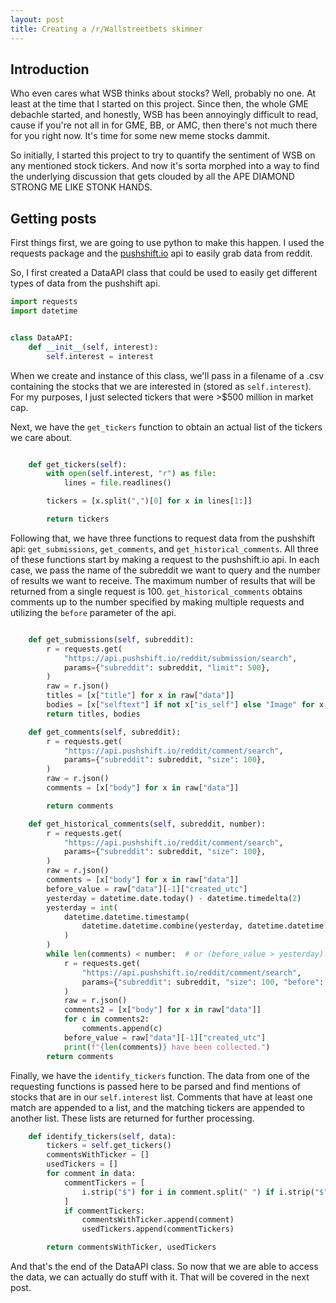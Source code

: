 ```yaml
---
layout: post
title: Creating a /r/Wallstreetbets skimmer
---
```



## Introduction

Who even cares what WSB thinks about stocks? Well, probably no one. At least at the time that I started on this project. Since then, the whole GME debachle started, and honestly, WSB has been annoyingly difficult to read, cause if you're not all in for GME, BB, or AMC, then there's not much there for you right now. It's time for some new meme stocks dammit. 

So initially, I started this project to try to quantify the sentiment of WSB on any mentioned stock tickers. And now it's sorta morphed into a way to find the underlying discussion that gets clouded by all the APE DIAMOND STRONG ME LIKE STONK HANDS.


## Getting posts

First things first, we are going to use python to make this happen. I used the requests package and the [pushshift.io](https://pushshift.io/api-parameters/) api to easily grab data from reddit. 

So, I first created a DataAPI class that could be used to easily get different types of data from the pushshift api.

```python 
import requests
import datetime


class DataAPI:
    def __init__(self, interest):
        self.interest = interest
```

When we create and instance of this class, we'll pass in a filename of a .csv containing the stocks that we are interested in (stored as `self.interest`). For my purposes, I just selected tickers that were >$500 million in market cap.

Next, we have the `get_tickers` function to obtain an actual list of the tickers we care about. 
```python

    def get_tickers(self):
        with open(self.interest, "r") as file:
            lines = file.readlines()

        tickers = [x.split(",")[0] for x in lines[1:]]

        return tickers
```

Following that, we have three functions to request data from the pushshift api: `get_submissions`, `get_comments`, and `get_historical_comments`. All three of these functions start by making a request to the pushshift.io api. In each case, we pass the name of the subreddit we want to query and the number of results we want to receive. The maximum number of results that will be returned from a single request is 100. `get_historical_comments` obtains comments up to the number specified by making multiple requests and utilizing the `before` parameter of the api. 

```python

    def get_submissions(self, subreddit):
        r = requests.get(
            "https://api.pushshift.io/reddit/submission/search",
            params={"subreddit": subreddit, "limit": 500},
        )
        raw = r.json()
        titles = [x["title"] for x in raw["data"]]
        bodies = [x["selftext"] if not x["is_self"] else "Image" for x in raw["data"]]
        return titles, bodies

    def get_comments(self, subreddit):
        r = requests.get(
            "https://api.pushshift.io/reddit/comment/search",
            params={"subreddit": subreddit, "size": 100},
        )
        raw = r.json()
        comments = [x["body"] for x in raw["data"]]

        return comments

    def get_historical_comments(self, subreddit, number):
        r = requests.get(
            "https://api.pushshift.io/reddit/comment/search",
            params={"subreddit": subreddit, "size": 100},
        )
        raw = r.json()
        comments = [x["body"] for x in raw["data"]]
        before_value = raw["data"][-1]["created_utc"]
        yesterday = datetime.date.today() - datetime.timedelta(2)
        yesterday = int(
            datetime.datetime.timestamp(
                datetime.datetime.combine(yesterday, datetime.datetime.min.time())
            )
        )
        while len(comments) < number:  # or (before_value > yesterday):
            r = requests.get(
                "https://api.pushshift.io/reddit/comment/search",
                params={"subreddit": subreddit, "size": 100, "before": before_value},
            )
            raw = r.json()
            comments2 = [x["body"] for x in raw["data"]]
            for c in comments2:
                comments.append(c)
            before_value = raw["data"][-1]["created_utc"]
            print(f"{len(comments)} have been collected.")
        return comments
```

Finally, we have the `identify_tickers` function. The data from one of the requesting functions is passed here to be parsed and find mentions of stocks that are in our `self.interest` list. Comments that have at least one match are appended to a list, and the matching tickers are appended to another list. These lists are returned for further processing. 

```python
    def identify_tickers(self, data):
        tickers = self.get_tickers()
        commentsWithTicker = []
        usedTickers = []
        for comment in data:
            commentTickers = [
                i.strip("$") for i in comment.split(" ") if i.strip("$") in tickers
            ]
            if commentTickers:
                commentsWithTicker.append(comment)
                usedTickers.append(commentTickers)

        return commentsWithTicker, usedTickers
```

And that's the end of the DataAPI class. So now that we are able to access the data, we can actually do stuff with it. That will be covered in the next post.